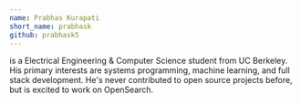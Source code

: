 ```yaml
---
name: Prabhas Kurapati
short_name: prabhask
github: prabhask5
---
```


**<Prabhas Kurapati>** is a Electrical Engineering & Computer Science student from UC Berkeley. His primary interests are systems programming, machine learning, and full stack development. He's never contributed to open source projects before, but is excited to work on OpenSearch.